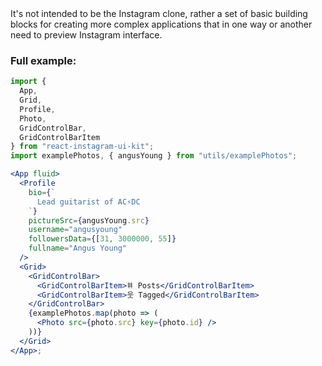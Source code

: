 <br />
<br />

It's not intended to be the Instagram clone, rather a set of basic building blocks for creating more complex applications that in one way or another need to preview Instagram interface.

### Full example:

```jsx
import {
  App,
  Grid,
  Profile,
  Photo,
  GridControlBar,
  GridControlBarItem
} from "react-instagram-ui-kit";
import examplePhotos, { angusYoung } from "utils/examplePhotos";

<App fluid>
  <Profile
    bio={`
      Lead guitarist of AC⚡DC
    `}
    pictureSrc={angusYoung.src}
    username="angusyoung"
    followersData={[31, 3000000, 55]}
    fullname="Angus Young"
  />
  <Grid>
    <GridControlBar>
      <GridControlBarItem>𐄹 Posts</GridControlBarItem>
      <GridControlBarItem>웃 Tagged</GridControlBarItem>
    </GridControlBar>
    {examplePhotos.map(photo => (
      <Photo src={photo.src} key={photo.id} />
    ))}
  </Grid>
</App>;
```
